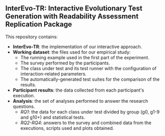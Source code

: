<h2>InterEvo-TR: Interactive Evolutionary Test Generation with Readability Assessment Replication Package </h2>

This repository contains:

- **InterEvo-TR**: the implementation of our interactive approach.
- **Working dataset**: the files used for our empirical study:
	- The running example used in the first part of the experiment.
    - The survey performed by the participants.
	- The class under test and its test runner with the configuration of interaction-related parameters.
	- The automatically-generated test suites for the comparison of the results.
- **Participant results**: the data collected from each participant's execution.
- **Analysis**: the set of analyses performed to answer the research questions.
	- *RQ1*: the data for each class under test divided by group (g0, g1-9 and g10+) and statistical tests.
	- *RQ2-RQ4*: answers to the survey and combined data from the executions, scripts used and plots obtained.
